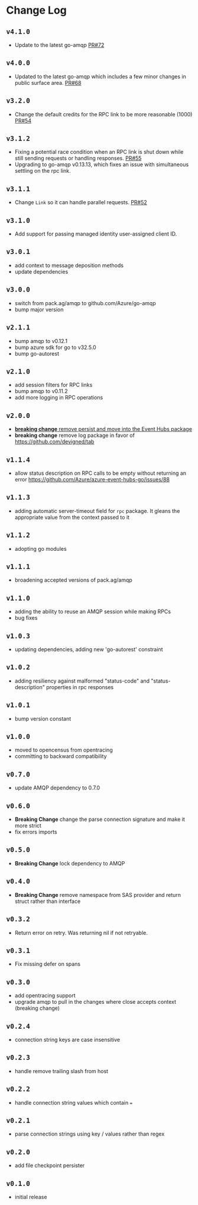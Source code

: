 # Change Log

## `v4.1.0`
- Update to the latest go-amqp
  [PR#72](https://github.com/Azure/azure-amqp-common-go/pull/72)

## `v4.0.0`
- Updated to the latest go-amqp which includes a few minor changes in public surface area.
  [PR#68](https://github.com/Azure/azure-amqp-common-go/pull/68)

## `v3.2.0`
- Change the default credits for the RPC link to be more reasonable (1000)
  [PR#54](https://github.com/Azure/azure-amqp-common-go/pull/54)

## `v3.1.2`
- Fixing a potential race condition when an RPC link is shut down while still sending requests
  or handling responses.
  [PR#55](https://github.com/Azure/azure-amqp-common-go/pull/55)
- Upgrading to go-amqp v0.13.13, which fixes an issue with simultaneous settling on the rpc link.

## `v3.1.1`
- Change `Link` so it can handle parallel requests. 
  [PR#52](https://github.com/Azure/azure-amqp-common-go/pull/52)

## `v3.1.0`
- Add support for passing managed identity user-assigned client ID.

## `v3.0.1`
- add context to message deposition methods
- update dependencies

## `v3.0.0`
- switch from pack.ag/amqp to github.com/Azure/go-amqp
- bump major version

## `v2.1.1`
- bump amqp to v0.12.1
- bump azure sdk for go to v32.5.0
- bump go-autorest

## `v2.1.0`
- add session filters for RPC links
- bump amqp to v0.11.2
- add more logging in RPC operations

## `v2.0.0`
- [**breaking change** remove persist and move into the Event Hubs package](https://github.com/Azure/azure-event-hubs-go/pull/112)
- **breaking change** remove log package in favor of https://github.com/devigned/tab

## `v1.1.4`
- allow status description on RPC calls to be empty without returning an error https://github.com/Azure/azure-event-hubs-go/issues/88

## `v1.1.3`
- adding automatic server-timeout field for `rpc` package. It gleans the appropriate value from the context passed to it

## `v1.1.2`
- adopting go modules 

## `v1.1.1`
- broadening accepted versions of pack.ag/amqp

## `v1.1.0`

- adding the ability to reuse an AMQP session while making RPCs
- bug fixes

## `v1.0.3`
- updating dependencies, adding new 'go-autorest' constraint

## `v1.0.2`
- adding resiliency against malformed "status-code" and "status-description" properties in rpc responses

## `v1.0.1`
- bump version constant

## `v1.0.0`
- moved to opencensus from opentracing
- committing to backward compatibility

## `v0.7.0`
- update AMQP dependency to 0.7.0

## `v0.6.0`
- **Breaking Change** change the parse connection signature and make it more strict
- fix errors imports

## `v0.5.0`
- **Breaking Change** lock dependency to AMQP

## `v0.4.0`
- **Breaking Change** remove namespace from SAS provider and return struct rather than interface 

## `v0.3.2`
- Return error on retry. Was returning nil if not retryable.

## `v0.3.1`
- Fix missing defer on spans

## `v0.3.0`
- add opentracing support
- upgrade amqp to pull in the changes where close accepts context (breaking change)

## `v0.2.4`
- connection string keys are case insensitive 

## `v0.2.3`
- handle remove trailing slash from host

## `v0.2.2`
- handle connection string values which contain `=`

## `v0.2.1`
- parse connection strings using key / values rather than regex

## `v0.2.0`
- add file checkpoint persister

## `v0.1.0`
- initial release